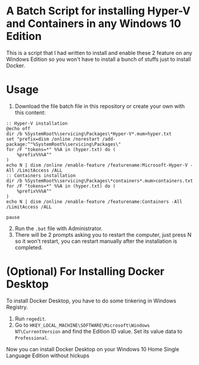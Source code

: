 # A Batch Script for installing Hyper-V and Containers in any Windows 10 Edition
This is a script that I had written to install and enable these 2 feature on any Windows Edition so you won't have to install a bunch of stuffs just to install Docker.

# Usage
1. Download the file batch file in this repository or create your own with this content:
```
:: Hyper-V installation
@echo off
dir /b %SystemRoot%\servicing\Packages\*Hyper-V*.mum>hyper.txt
set "prefix=dism /online /norestart /add-package:^"%SystemRoot%\servicing\Packages\"
for /F "tokens=*" %%A in (hyper.txt) do (
    %prefix%%%A^"
)
echo N | dism /online /enable-feature /featurename:Microsoft-Hyper-V -All /LimitAccess /ALL
:: Containers installation
dir /b %SystemRoot%\servicing\Packages\*containers*.mum>containers.txt
for /F "tokens=*" %%A in (hyper.txt) do (
    %prefix%%%A^"
)
echo N | dism /online /enable-feature /featurename:Containers -All /LimitAccess /ALL

pause
```
2. Run the ```.bat``` file with Administrator.
3. There will be 2 prompts asking you to restart the computer, just press N so it won't restart, you can restart manually after the installation is completed.

# (Optional) For Installing Docker Desktop
To install Docker Desktop, you have to do some tinkering in Windows Registry.
1. Run ```regedit```.
2. Go to ```HKEY_LOCAL_MACHINE\SOFTWARE\Microsoft\Windows NT\CurrentVersion``` and find the Edition ID value. Set its value data to ```Professional```. 

Now you can install Docker Desktop on your Windows 10 Home Single Language Edition without hickups
